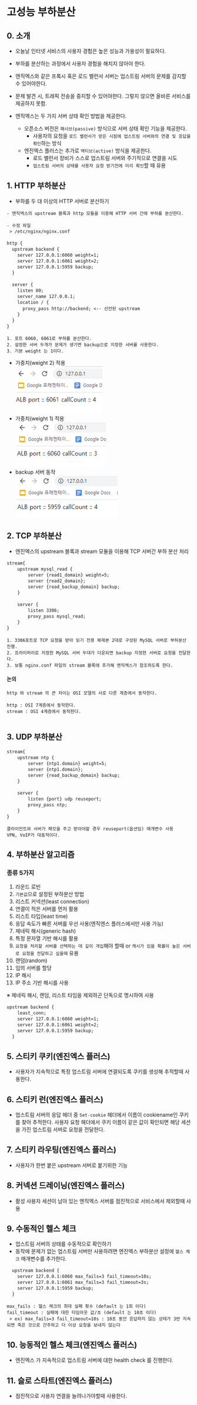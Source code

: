 # 고성능 부하분산
## 0. 소개
- 오늘날 인터넷 서비스의 사용자 경험은 높은 성능과 가용성이 필요하다.
- 부하를 분산하는 과정에서 사용자 경험을 해치지 않아야 한다.

- 엔직엑스와 같은 프록시 혹은 로드 밸런서 서버는 업스트림 서버의 문제를 감지할 수 있어야한다.
- 문제 발견 시, 트래픽 전송을 중지할 수 있어야한다. 그렇지 않으면 올바른 서비스를 제공하지 못함.
- 엔직엑스는 두 가지 서버 상태 확인 방법을 제공한다.
  - 오픈소스 버전은 `패시브(passive)` 방식으로 서버 상태 확인 기능을 제공한다.
    - 사용자의 요청을 `로드 밸런서가 받은 시점에 업스트림 서버와의 연결 및 응답을 확인`하는 방식
  - 엔진엑스 플러스는 추가로 `액티브(active)` 방식을 제공한다.
    - 로드 밸런서 장비가 스스로 업스트림 서버와 주기적으로 연결을 시도
    - `업스트림 서버의 상태를 사용자 요청 받기전에 미리 확인`할 때 유용

## 1. HTTP 부하분산
- 부하를 두 대 이상의 HTTP 서버로 분산하기
````
- 엔직엑스의 upstream 블록과 http 모듈을 이용해 HTTP 서버 간에 부하를 분산한다.

- 수정 파일 
 > /etc/nginx/nginx.conf

http {
  upstream backend {
    server 127.0.0.1:6060 weight=1;
    server 127.0.0.1:6061 weight=2;
    server 127.0.0.1:5959 backup;
  }

  server {
    listen 80;
    server_name 127.0.0.1;
    location / {
      proxy_pass http://backend; <-- 선언된 upstream
    }
  }
}

1. 포트 6060, 6061로 부하를 분산한다.
2. 설정한 서버 두개가 문제가 생기면 backup으로 지정한 서버를 사용한다.
3. 기본 weight 는 1이다.
````
- 가중치(weight 2) 적용  
  ![1](/images/ch02/1.PNG)
- 가중치(weight 1) 적용  
  ![1](/images/ch02/2.PNG)
- backup 서버 동작  
  ![1](/images/ch02/3.PNG)

## 2. TCP 부하분산
- 엔진엑스의 upstream 블록과 stream 모듈을 이용해 TCP 서버간 부하 분산 처리
````
stream{
    upstream mysql_read {
        server {read1_domain} weight=5;
        server {read2_domain};
        server {read_backup_domain} backup;
    }
  
    server {
        listen 3306;
        proxy_pass mysql_read;
    }
}

1. 3306포트로 TCP 요청을 받아 읽기 전용 복제본 2대로 구성된 MySQL 서버로 부하분산 진행.
2. 프라이머리로 지정한 MySQL 서버 두대가 다운되면 backup 지정한 서버로 요청을 전달한다.
3. 보통 nginx.conf 파일의 stream 블록에 추가해 엔직엑스가 참조하도록 한다.
````

#### 논의
````
http 와 stream 의 큰 차이는 OSI 모델의 서로 다른 계층에서 동작한다.

http : OSI 7계층에서 동작한다.
stream : OSI 4계층에서 동작한다.
 
````

## 3. UDP 부하분산
````
stream{
    upstream ntp {
        server {ntp1.domain} weight=5;
        server {ntp1.domain};
        server {read_backup_domain} backup;
    }
  
    server {
        listen {port} udp reuseport;
        proxy_pass ntp;
    }
}

클라이언트와 서버가 패킷을 주고 받아야할 경우 reuseport(옵션임) 매개변수 사용
VPN, VoIP가 대표적이다.
````

## 4. 부하분산 알고리즘
### 종류 5가지
1) 라운드 로빈
  1) `기본값`으로 설정된 부하분산 방법
2) 리스트 커넥션(least connection)
  1) 연결이 적은 서버를 먼저 활용
3) 리스트 타입(least time)
  1) 응답 속도가 빠른 서버를 우선 사용(엔직엔스 플러스에서만 사용 가능)
4) 제네릭 해시(generic hash)
  1) 특정 문자열 기반 해시를 활용
  2) `요청을 처리할 서버를 선택하는 데 깊이 개입`해야 할때 or `캐시가 있을 확률이 높은 서버로 요청을 전달하고 싶을때` 유용
5) 랜덤(random)
  1) 임의 서버를 할당
6) IP 해시
  1) IP 주소 기반 해시를 사용

※ 제네릭 해시, 랜덤, 리스트 타임을 제외하곤 단독으로 명시하여 사용
````
upstream backend {
    least_conn;
    server 127.0.0.1:6060 weight=1;
    server 127.0.0.1:6061 weight=2;
    server 127.0.0.1:5959 backup;
  }
````

## 5. 스티키 쿠키(엔진엑스 플러스)
- 사용자가 지속적으로 특정 업스트림 서버에 연결되도록 쿠키를 생성해 추적할때 사용한다.

## 6. 스티키 런(엔진엑스 플러스)
- 업스트림 서버의 응답 헤더 중 `Set-cookie` 헤더에서 이름이 cookiename인 쿠키를 찾아 추적한다.
  사용자 요청 헤더에서 쿠키 이름이 같은 값이 확인되면 해당 세션을 가진 업스트림 서버로 요청을 전달한다.

## 7. 스티키 라우팅(엔진엑스 플러스)
- 사용자가 한번 붙은 upstream 서버로 붙기위한 기능

## 8. 커넥션 드레이닝(엔진엑스 플러스)
- 활성 사용자 세션이 남아 있는 엔직엑스 서버를 점진적으로 서비스에서 제외할때 사용

## 9. 수동적인 헬스 체크
- 업스트림 서버의 상태를 수동적으로 확인하기
- 동작에 문제가 없는 업스트림 서버만 사용하려면 엔진엑스 부하분산 설정에 `헬스 체크` 매개변수를 추가한다.
````
  upstream backend {
    server 127.0.0.1:6060 max_fails=3 fail_timeout=10s;
    server 127.0.0.1:6061 max_fails=3 fail_timeout=3s;
    server 127.0.0.1:5959 backup;
  }

max_fails : 헬스 체크의 최대 실패 횟수 (default 는 1회 이다)
fail_timeout : 실패에 대한 타임아웃 값/초 (default 는 10초 이다)
 > ex) max_fails=3 fail_timeout=10s : 10초 동안 응답하지 않는 상태가 3번 지속되면 죽은 것으로 간주하고 더 이상 요청을 보내지 않는다
````

## 10. 능동적인 헬스 체크(엔진엑스 플러스)
- 엔진엑스 가 지속적으로 업스트림 서버에 대한 health check 를 진행한다.
## 11. 슬로 스타트(엔진엑스 플러스)
- 점진적으로 사용자 연결을 늘려나가야할때 사용한다.
